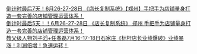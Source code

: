   
[倒计时最后7天！6月26-27-28日 《店长复制系统》【郑州】手把手为店铺量身打造一套完善的店铺管理运营体系！](http://www.dianyue.me/archives/248/3bk2mt7dvsz1vokj/)  
[倒计时最后5天！！6月26-27-28日 《店长复制系统》 郑州 手把手为店铺量身打造一套完善的店铺管理运营体系！](http://www.dianyue.me/archives/331/wqnknuhke5lukogf/)  
[教父级人物刘子滔+任春磊7月16-17-18日石家庄《标杆店长业绩爆破》业绩暴涨！利润倍增！急速运转！](http://www.dianyue.me/archives/241/gvjwbqhs3ogd1pr4/)